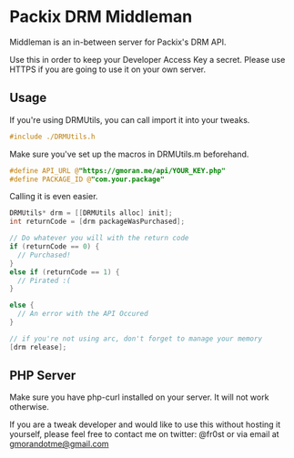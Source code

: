 # Packix DRM Middleman

Middleman is an in-between server for Packix's DRM API.

Use this in order to keep your Developer Access Key a secret. 
Please use HTTPS if you are going to use it on your own server.

## Usage

If you're using DRMUtils, you can call import it into your tweaks.

```objective-c
#include ./DRMUtils.h
```

Make sure you've set up the macros in DRMUtils.m beforehand.

```objective-c
#define API_URL @"https://gmoran.me/api/YOUR_KEY.php"
#define PACKAGE_ID @"com.your.package"
```

Calling it is even easier.

```objective-c
DRMUtils* drm = [[DRMUtils alloc] init];
int returnCode = [drm packageWasPurchased]; 

// Do whatever you will with the return code
if (returnCode == 0) {
  // Purchased!
}
else if (returnCode == 1) {
  // Pirated :(
}

else {
  // An error with the API Occured
}

// if you're not using arc, don't forget to manage your memory
[drm release];
```

## PHP Server 
Make sure you have php-curl installed on your server. It will not work otherwise.

If you are a tweak developer and would like to use this without hosting it yourself, please feel free to contact me on twitter: @fr0st or via email at gmorandotme@gmail.com

